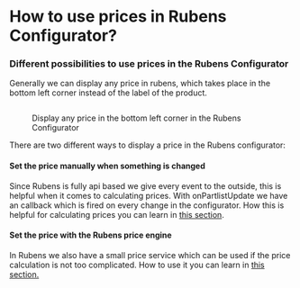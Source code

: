# How to use prices in Rubens Configurator?

### Different possibilities to use prices in the Rubens Configurator <a href="#different-possibilities-to-use-prices-in-the-room-designer" id="different-possibilities-to-use-prices-in-the-room-designer"></a>

Generally we can display any price in rubens, which takes place in the bottom left corner instead of the label of the product.

<figure><img src="../../../../.gitbook/assets/rubens-price-service.png" alt=""><figcaption><p>Display any price in the bottom left corner in the Rubens Configurator</p></figcaption></figure>

There are two different ways to display a price in the Rubens configurator:

#### Set the price manually when something is changed <a href="#set-the-price-manually-when-something-is-changed" id="set-the-price-manually-when-something-is-changed"></a>

Since Rubens is fully api based we give every event to the outside, this is helpful when it comes to calculating prices. With onPartlistUpdate we have an callback which is fired on every change in the configurator. How this is helpful for calculating prices you can learn in [this section](use-the-parts-list-for-calculating-prices.md#calculate-a-price-based-on-the-current-part-list).

#### Set the price with the Rubens price engine <a href="#set-the-price-with-the-rubens-price-engine" id="set-the-price-with-the-rubens-price-engine"></a>

In Rubens we also have a small price service which can be used if the price calculation is not too complicated. How to use it you can learn in [this section.](../../../rubens-room-designer/integration/how-to-use-prices-in-room-designer/use-rubens-price-service.md)
